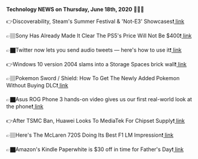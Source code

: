 <b>Technology NEWS on Thursday, June 18th, 2020</b> 📡📡📡 

👉Discoverability, Steam's Summer Festival & 'Not-E3' Showcases❗️<a href='https://techblock.club/?p=5449'> link</a>

👉🏽Sony Has Already Made It Clear The PS5's Price Will Not Be $400❗️<a href='https://techblock.club/?p=5451'> link</a>

👉🏿Twitter now lets you send audio tweets — here's how to use it❗️<a href='https://techblock.club/?p=5453'> link</a>

👉Windows 10 version 2004 slams into a Storage Spaces brick wall❗️<a href='https://techblock.club/?p=5455'> link</a>

👉🏽Pokemon Sword / Shield: How To Get The Newly Added Pokemon Without Buying DLC❗️<a href='https://techblock.club/?p=5457'> link</a>

👉🏿Asus ROG Phone 3 hands-on video gives us our first real-world look at the phone❗️<a href='https://techblock.club/?p=5459'> link</a>

👉After TSMC Ban, Huawei Looks To MediaTek For Chipset Supply❗️<a href='https://techblock.club/?p=5461'> link</a>

👉🏽Here's The McLaren 720S Doing Its Best F1 LM Impression❗️<a href='https://techblock.club/?p=5463'> link</a>

👉🏿Amazon's Kindle Paperwhite is $30 off in time for Father's Day❗️<a href='https://techblock.club/?p=5465'> link</a>

